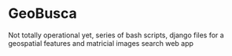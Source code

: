 # GeoBusca
Not totally operational yet, series of bash scripts, django files for a geospatial features and matricial images search web app
